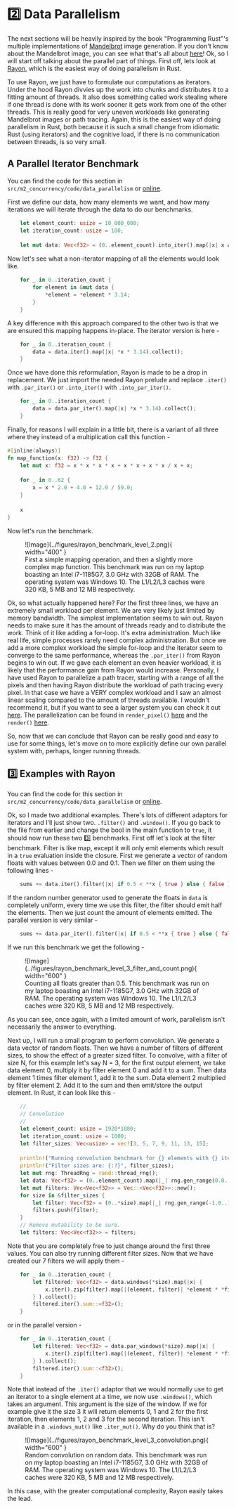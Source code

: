 # 2️⃣ Data Parallelism
The next sections will be heavily inspired by the book "Programming Rust"'s multiple implementations of
[Mandelbrot](https://github.com/ProgrammingRust/mandelbrot/) image generation.
If you don't know about the Mandelbrot image, you can see what that's all about
[here](https://www.co-pylit.org/courses/cosc1337/lectures/17-Complex-Numbers/02-mandelbrot-math.html)!
Ok, so I will start off talking about the parallel part of things. First off, lets look at 
[Rayon](https://github.com/rayon-rs/rayon), which is the easiest way of doing parallelism in Rust.

To use Rayon, we just have to formulate our computations as iterators. Under the hood Rayon divvies up the work
into chunks and distributes it to a fitting amount of threads. It also does something called work stealing where if
one thread is done with its work sooner it gets work from one of the other threads. This is really good
for very uneven workloads like generating Mandelbrot images or path tracing. Again, this is the easiest
way of doing parallelism in Rust, both because it is such a small change from idiomatic Rust (using iterators)
and the cognitive load, if there is no communication between threads, is so very small.

## A Parallel Iterator Benchmark
You can find the code for this section in ```src/m2_concurrency/code/data_parallelism``` or
[online](https://github.com/absorensen/the-guide/tree/main/m2_concurrency/code/data_parallelism).

First we define our data, how many elements we want, and how many iterations we will iterate through
the data to do our benchmarks.

```rust
    let element_count: usize = 10_000_000;
    let iteration_count: usize = 100;

    let mut data: Vec<f32> = (0..element_count).into_iter().map(|x| x as f32).collect();
```

Now let's see what a non-iterator mapping of all the elements would look like.

```rust
    for _ in 0..iteration_count {
        for element in &mut data {
            *element = *element * 3.14;
        }
    }
```

A key difference with this approach compared to the other two is that we are ensured this mapping happens in-place.
The iterator version is here -

```rust
    for _ in 0..iteration_count {
        data = data.iter().map(|x| *x * 3.14).collect();
    }
```

Once we have done this reformulation, Rayon is made to be a drop in replacement. We just
import the needed Rayon prelude and replace ```.iter()``` with ```.par_iter()``` or
```.into_iter()``` with ```.into_par_iter()```.

```rust
    for _ in 0..iteration_count {
        data = data.par_iter().map(|x| *x * 3.14).collect();
    }
```

Finally, for reasons I will explain in a little bit, there is a variant of all three where they instead of a
multiplication call this function -

```rust
#[inline(always)]
fn map_function(x: f32) -> f32 {
    let mut x: f32 = x * x * x * x + x * x + x * x / x + x;

    for _ in 0..62 {
        x = x * 2.0 + 4.0 + 12.0 / 59.0;
    }

    x
}
```

Now let's run the benchmark.

<figure markdown>
![Image](../figures/rayon_benchmark_level_2.png){ width="400" }
<figcaption>
First a simple mapping operation, and then a slightly more complex map function.
This benchmark was run on my laptop boasting an Intel i7-1185G7, 3.0 GHz with 32GB of RAM. The operating system was
Windows 10. The L1/L2/L3 caches were 320 KB, 5 MB and 12 MB respectively.
</figcaption>
</figure>

Ok, so what actually happened here? For the first three lines, we have an extremely small workload per element.
We are very likely just limited by memory bandwidth. The simplest implementation seems to win out. Rayon needs to
make sure it has the amount of threads ready and to distribute the work. Think of it like adding a for-loop. It's
extra administration. Much like real life, simple processes rarely need complex administration. But once
we add a more complex workload the simple for-loop and the iterator seem to converge to the same performance,
whereas the ```.par_iter()``` from Rayon begins to win out. If we gave each element an even heavier workload,
it is likely that the performance gain from Rayon would increase. Personally, I have used Rayon to parallelize
a path tracer, starting with a range of all the pixels and then having Rayon distribute the workload of
path tracing every pixel. In that case we have a VERY complex workload and I saw an almost linear scaling
compared to the amount of threads available. I wouldn't recommend it, but if you want to see a larger system
you can check it out [here](https://github.com/absorensen/raytracing_in_rust). The parallelization can be found
in ```render_pixel()```
[here](https://github.com/absorensen/raytracing_in_rust/blob/main/src/render/integrator.rs)
and the ```render()``` [here](https://github.com/absorensen/raytracing_in_rust/blob/main/src/lib.rs).

So, now that we can conclude that Rayon can be really good and easy to use for some things, let's move on
to more explicitly define our own parallel system with, perhaps, longer running threads.

## 3️⃣ Examples with Rayon
You can find the code for this section in ```src/m2_concurrency/code/data_parallelism``` or
[online](https://github.com/absorensen/the-guide/tree/main/m2_concurrency/code/data_parallelism).

Ok, so I made two additional examples. There's lots of different adaptors for iterators and I'll just show two.
```.filter()``` and ```.window()```. If you go back to the file from earlier and change the bool in the
main function to ```true```, it should now run these two 3️⃣ benchmarks. First off let's look at the filter
benchmark. Filter is like map, except it will only emit elements which result in a ```true``` evaluation inside the
closure. First we generate a vector of random floats with values between 0.0 and 0.1. Then we filter on them
using the following lines -

```rust
    sums += data.iter().filter(|x| if 0.5 < **x { true } else { false }).count();
```

If the random number generator used to generate the floats in ```data``` is completely uniform, every time we use
this filter, the filter should emit half the elements. Then we just count the amount of elements emitted.
The parallel version is very similar -

```rust
    sums += data.par_iter().filter(|x| if 0.5 < **x { true } else { false }).count();
```

If we run this benchmark we get the following -

<figure markdown>
![Image](../figures/rayon_benchmark_level_3_filter_and_count.png){ width="600" }
<figcaption>
Counting all floats greater than 0.5.
This benchmark was run on my laptop boasting an Intel i7-1185G7, 3.0 GHz with 32GB of RAM. The operating system was
Windows 10. The L1/L2/L3 caches were 320 KB, 5 MB and 12 MB respectively.
</figcaption>
</figure>

As you can see, once again, with a limited amount of work, parallelism isn't necessarily the answer to everything.

Next up, I will run a small program to perform convolution. We generate a data vector of random floats. Then we have
a number of filters of different sizes, to show the effect of a greater sized filter. To convolve, with a filter
of size N, for this example let's say N = 3, for the first output element, we take data element 0, multiply it
by filter element 0 and add it to a sum. Then data element 1 times filter element 1, add it to the sum. Data
element 2 multiplied by filter element 2. Add it to the sum and then emit/store the output element. In Rust,
it can look like this -

```rust
    //
    // Convolution
    //
    let element_count: usize = 1920*1080;
    let iteration_count: usize = 1000;
    let filter_sizes: Vec<usize> = vec![3, 5, 7, 9, 11, 13, 15];

    println!("Running convolution benchmark for {} elements with {} iterations!", element_count, iteration_count);
    println!("Filter sizes are: {:?}", filter_sizes);
    let mut rng: ThreadRng = rand::thread_rng();
    let data: Vec<f32> = (0..element_count).map(|_| rng.gen_range(0.0..1.0)).collect();
    let mut filters: Vec<Vec<f32>> = Vec::<Vec<f32>>::new();
    for size in &filter_sizes {
        let filter: Vec<f32> = (0..*size).map(|_| rng.gen_range(-1.0..1.0)).collect();
        filters.push(filter);
    }
    // Remove mutability to be sure.
    let filters: Vec<Vec<f32>> = filters;
```

Note that you are completely free to just change around the first three values. You can also try
running different filter sizes. Now that we have created our 7 filters we will apply them -

```rust
    for _ in 0..iteration_count {
        let filtered: Vec<f32> = data.windows(*size).map(|x| {
            x.iter().zip(filter).map(|(element, filter)| *element * *filter).sum()
        } ).collect();
        filtered.iter().sum::<f32>();
    }
```

or in the parallel version -

```rust
    for _ in 0..iteration_count {
        let filtered: Vec<f32> = data.par_windows(*size).map(|x| {
            x.iter().zip(filter).map(|(element, filter)| *element * *filter).sum()
        } ).collect();
        filtered.iter().sum::<f32>();
    }
```

Note that instead of the ```.iter()``` adaptor that we would normally use to get an iterator to a single
element at a time, we now use ```.windows()```, which takes an argument. This argument is the size of the window.
If we for example give it the size 3 it will return elements 0, 1 and 2 for the first iteration, then
elements 1, 2 and 3 for the second iteration. This isn't available in a ```.windows_mut()``` like ```.iter_mut()```.
Why do you think that is?

<figure markdown>
![Image](../figures/rayon_benchmark_level_3_convolution.png){ width="600" }
<figcaption>
Random convolution on random data.
This benchmark was run on my laptop boasting an Intel i7-1185G7, 3.0 GHz with 32GB of RAM. The operating system was
Windows 10. The L1/L2/L3 caches were 320 KB, 5 MB and 12 MB respectively.
</figcaption>
</figure>

In this case, with the greater computational complexity, Rayon easily takes the lead.
